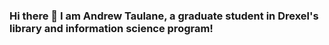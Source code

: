 ### Hi there 👋 I am Andrew Taulane, a graduate student in Drexel's library and information science program!

<!--
**act92/act92** is a ✨ _special_ ✨ repository because its `README.md` (this file) appears on your GitHub profile.

Here are some ideas to get you started:

- 🔭 I’m currently working on my github assignment for INFO 591
- 🌱 I’m currently learning about data curtation
- 👯 I’m looking to collaborate on an interview for the final project
- 🤔 I’m looking for help with ...
- 💬 Ask me about library science
- 📫 How to reach me: act92@drexel.edu
- 😄 Pronouns: he/him
- ⚡ Fun fact: I once swam with a dolphin
-->
